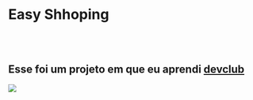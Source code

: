 <h1>Easy Shhoping</h1>
<br>
<br>
<h2>Esse foi um projeto em que eu aprendi <a href="https://rodolfomori.com.br/devclub">devclub</a></h2>
<img src="https://raw.githubusercontent.com/Kayoluis7/Easy-Shopping/49069d370b7487a92275771e695d47ff91633b31/.vscode/assets/Imagem%20do%20WhatsApp%20de%202025-06-04%20%C3%A0(s)%2023.06.08_09959f3d.jpg" />
